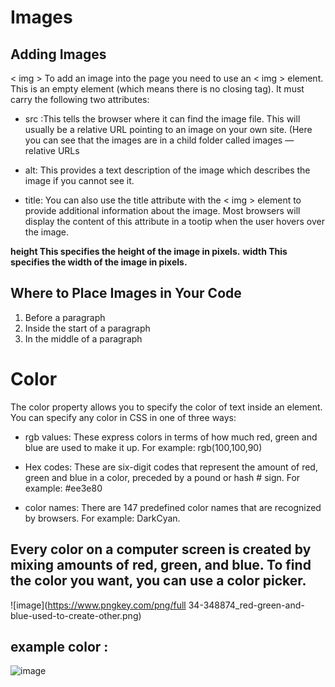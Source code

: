 # Images
## Adding Images
< img > 
To add an image into the page you need to use an < img > element. This is an empty
element (which means there is no closing tag). It must carry the following two attributes:

- src :This tells the browser where it can find the image file. This will usually be a relative URL pointing to an image on your own site. (Here you can see that the images are in a child folder called images — relative URLs

- alt: This provides a text description of the image which describes the image if you cannot see it.

- title:  You can also use the title attribute with the < img > element to provide additional information about the image. Most browsers will display the content of this attribute in a tootip when the user hovers over the image.

**height This specifies the height of the image in pixels.**
**width This specifies the width of the image in pixels.**

## Where to Place Images in Your Code
1. Before a paragraph
2. Inside the start of a paragraph
3. In the middle of a paragraph

# Color
The color property allows you to specify the color of text inside an element. You can specify any color in CSS in one of three ways:
 - rgb values: These express colors in terms of how much red, green and blue are used to make it up. For example: rgb(100,100,90)

 - Hex codes: These are six-digit codes that represent the amount of red, green and blue in a color, preceded by a pound or hash # sign. For example: #ee3e80

- color names: There are 147 predefined color names that are recognized by browsers. For example: DarkCyan.

## Every color on a computer screen is created by mixing amounts of red, green, and blue. To find the color you want, you can use a color picker.

![image](https://www.pngkey.com/png/full 34-348874_red-green-and-blue-used-to-create-other.png)

## example color :

![image](https://steemitimages.com/DQmSeqka7ChoKqsaBRHghteSSoPv25TuFm51bmkGBPWE7b2/Example.png)